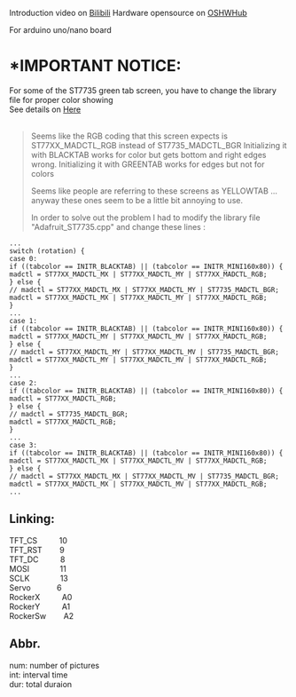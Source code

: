 Introduction video on [Bilibili](https://www.bilibili.com/video/BV1rCYEewEnP/)
Hardware opensource on [OSHWHub](https://oshwhub.com/vanishingdice/long-time-camera)

For arduino uno/nano board

*IMPORTANT NOTICE:
==================
For some of the ST7735 green tab screen, you have to change the library file for proper color showing<br>
See details on [Here](https://github.com/adafruit/Adafruit-ST7735-Library/issues/154)<br>
<br>
>Seems like the RGB coding that this screen expects is ST77XX_MADCTL_RGB instead of ST7735_MADCTL_BGR
>Initializing it with BLACKTAB works for color but gets bottom and right edges wrong.
>Initializing it with GREENTAB works for edges but not for colors
>
>Seems like people are referring to these screens as YELLOWTAB ... anyway these ones seem to be a little bit annoying to use.
>
>In order to solve out the problem I had to modify the library file "Adafruit_ST7735.cpp" and change these lines :
```
...
switch (rotation) {
case 0:
if ((tabcolor == INITR_BLACKTAB) || (tabcolor == INITR_MINI160x80)) {
madctl = ST77XX_MADCTL_MX | ST77XX_MADCTL_MY | ST77XX_MADCTL_RGB;
} else {
// madctl = ST77XX_MADCTL_MX | ST77XX_MADCTL_MY | ST7735_MADCTL_BGR;
madctl = ST77XX_MADCTL_MX | ST77XX_MADCTL_MY | ST77XX_MADCTL_RGB;
}
...
case 1:
if ((tabcolor == INITR_BLACKTAB) || (tabcolor == INITR_MINI160x80)) {
madctl = ST77XX_MADCTL_MY | ST77XX_MADCTL_MV | ST77XX_MADCTL_RGB;
} else {
// madctl = ST77XX_MADCTL_MY | ST77XX_MADCTL_MV | ST7735_MADCTL_BGR;
madctl = ST77XX_MADCTL_MY | ST77XX_MADCTL_MV | ST77XX_MADCTL_RGB;
}
...
case 2:
if ((tabcolor == INITR_BLACKTAB) || (tabcolor == INITR_MINI160x80)) {
madctl = ST77XX_MADCTL_RGB;
} else {
// madctl = ST7735_MADCTL_BGR;
madctl = ST77XX_MADCTL_RGB;
}
...
case 3:
if ((tabcolor == INITR_BLACKTAB) || (tabcolor == INITR_MINI160x80)) {
madctl = ST77XX_MADCTL_MX | ST77XX_MADCTL_MV | ST77XX_MADCTL_RGB;
} else {
// madctl = ST77XX_MADCTL_MX | ST77XX_MADCTL_MV | ST7735_MADCTL_BGR;
madctl = ST77XX_MADCTL_MX | ST77XX_MADCTL_MV | ST77XX_MADCTL_RGB;
...
```

Linking:
--------
TFT_CS&nbsp;&nbsp;&nbsp;&nbsp;&nbsp;&nbsp;&nbsp;&nbsp;&nbsp;&nbsp;10<br>
TFT_RST&nbsp;&nbsp;&nbsp;&nbsp;&nbsp;&nbsp;&nbsp;&nbsp;9<br>
TFT_DC&nbsp;&nbsp;&nbsp;&nbsp;&nbsp;&nbsp;&nbsp;&nbsp;&nbsp;&nbsp;8<br>
MOSI&nbsp;&nbsp;&nbsp;&nbsp;&nbsp;&nbsp;&nbsp;&nbsp;&nbsp;&nbsp;&nbsp;&nbsp;&nbsp;&nbsp;11<br>
SCLK&nbsp;&nbsp;&nbsp;&nbsp;&nbsp;&nbsp;&nbsp;&nbsp;&nbsp;&nbsp;&nbsp;&nbsp;&nbsp;&nbsp;13<br>
Servo&nbsp;&nbsp;&nbsp;&nbsp;&nbsp;&nbsp;&nbsp;&nbsp;&nbsp;&nbsp;&nbsp;&nbsp;6<br>
RockerX&nbsp;&nbsp;&nbsp;&nbsp;&nbsp;&nbsp;&nbsp;&nbsp;&nbsp;&nbsp;A0<br>
RockerY&nbsp;&nbsp;&nbsp;&nbsp;&nbsp;&nbsp;&nbsp;&nbsp;&nbsp;&nbsp;A1<br>
RockerSw&nbsp;&nbsp;&nbsp;&nbsp;&nbsp;&nbsp;&nbsp;&nbsp;A2<br>

Abbr.
-----
num: number of pictures<br>
int: interval time<br>
dur: total duraion<br>
